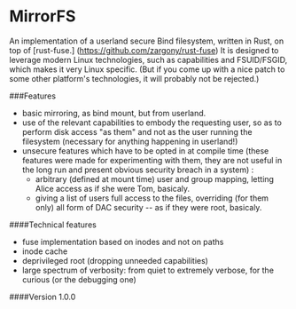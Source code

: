 # MirrorFS
An implementation of a userland secure Bind filesystem, written in Rust, on top of [rust-fuse.] (https://github.com/zargony/rust-fuse)
It is designed to leverage modern Linux technologies, such as capabilities and FSUID/FSGID, which makes it very Linux specific. (But if you come up with a nice patch to some other platform's technologies, it will probably not be rejected.)  

###Features
* basic mirroring, as bind mount, but from userland.
* use of the relevant capabilities to embody the requesting user, so as to perform disk access "as them" and not as the user running the filesystem (necessary for anything happening in userland!)
* unsecure features which have to be opted in at compile time (these features were made for experimenting with them, they are not useful in the long run and present obvious security breach in a system) :
  - arbitrary (defined at mount time) user and group mapping, letting Alice access as if she were Tom, basicaly.
  - giving a list of users full access to the files, overriding (for them only) all form of DAC security -- as if they were root, basicaly.  

####Technical features
- fuse implementation based on inodes and not on paths
- inode cache
- deprivileged root (dropping unneeded capabilities)
- large spectrum of verbosity: from quiet to extremely verbose, for the curious (or the debugging one)

####Version 1.0.0
